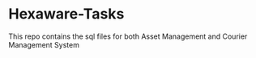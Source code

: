 # Hexaware-Tasks
This repo contains the sql files for both Asset Management and Courier Management System
